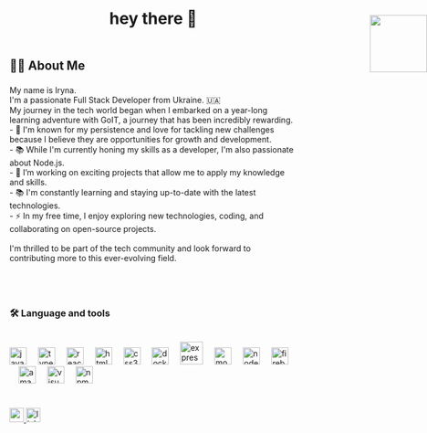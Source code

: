 ###

<h1 align="center">hey there 👋</h1>

###

<div style="max-width: 900px; margin: 0 auto; display: flex; justify-content: space-between;">
<div>
<h2>👩‍💻 About Me</h2>

###

<p align="left">My name is Iryna.<br>I'm a passionate Full Stack Developer from Ukraine. 🇺🇦<br>My journey in the tech world began when I embarked on a year-long learning adventure with GoIT, a journey that has been incredibly rewarding.<br>- 🔭 I'm known for my persistence and love for tackling new challenges because I believe they are opportunities for growth and development.<br>- 📚 While I'm currently honing my skills as a developer, I'm also passionate about Node.js.<br>- 🔭 I’m working on exciting projects that allow me to apply my knowledge and skills.<br>- 📚 I'm constantly learning and staying up-to-date with the latest technologies.<br>- ⚡ In my free time, I enjoy exploring new technologies, coding, and collaborating on open-source projects.<br><br>I'm thrilled to be part of the tech community and look forward to contributing more to this ever-evolving field.</p>

<img align="right" style="position: absolute; top: 100px; right: 0;" height="100" src="https://res.cloudinary.com/devpost/image/fetch/s--KP5oRp25--/c_limit,f_auto,fl_lossy,q_auto:eco,w_900/https://github.com/npentrel/octoclippy/blob/master/gifs/tentacles.gif%3Fraw%3Dtrue"  />
</div>
</div>

###

<!-- <div align="center">
  <img src="https://github-readme-stats.vercel.app/api?username=Iryna-Bigdash&hide_title=false&hide_rank=false&show_icons=true&include_all_commits=true&count_private=true&disable_animations=false&theme=dracula&locale=en&hide_border=false" height="150" alt="stats graph"  />
<img src="https://github-readme-stats.vercel.app/api/top-langs?username=Iryna-Bigdash&locale=en&hide_title=false&layout=compact&card_width=320&langs_count=5&theme=dracula&hide_border=false&exclude=TypeScript" height="150" alt="languages graph"  />
</div> -->
<!-- <div align="center">
  <img src="https://streak-stats.demolab.com?user=Iryna-Bigdash&locale=en&mode=daily&theme=dark&hide_border=false&border_radius=5&order=3" height="180" alt="streak graph"  />
</div> -->

###

</br>

<h3 align="left">🛠 Language and tools</h3>
</br>

<div align="left">
  <img src="https://cdn.jsdelivr.net/gh/devicons/devicon/icons/javascript/javascript-original.svg" height="30" alt="javascript logo"  />
  <img width="12" />
  <img src="https://cdn.jsdelivr.net/gh/devicons/devicon/icons/typescript/typescript-original.svg" height="30" alt="typescript logo"  />
  <img width="12" />
  <img src="https://cdn.jsdelivr.net/gh/devicons/devicon/icons/react/react-original.svg" height="30" alt="react logo"  />
  <img width="12" />
  <img src="https://cdn.jsdelivr.net/gh/devicons/devicon/icons/html5/html5-original.svg" height="30" alt="html5 logo"  />
  <img width="12" />
  <img src="https://cdn.jsdelivr.net/gh/devicons/devicon/icons/css3/css3-original.svg" height="30" alt="css3 logo"  />
  <img width="12" />
  <img src="https://cdn.jsdelivr.net/gh/devicons/devicon/icons/docker/docker-plain-wordmark.svg" height="30" alt="docker logo"  /> 
  <img width="12" /> 
  <img src="https://icongr.am/devicon/express-original-wordmark.svg?size=128&color=ffd22e" height="40" alt="express logo"  /> 
  <img width="12" /> 
  <img src="https://icongr.am/devicon/mongodb-original-wordmark.svg?size=128&color=ffd22e" height="30" alt="mongodb logo"  /> 
  <img width="12" />  
  <img src="https://icongr.am/devicon/nodejs-original.svg?size=128&color=ffd22e" height="30" alt="nodejs logo" /> 
  <img width="12" /> 
  <img src="https://cdn.jsdelivr.net/gh/devicons/devicon/icons/firebase/firebase-plain-wordmark.svg" height="30" alt="firebase logo"  />
  <img width="12" />
  <img src="https://cdn.jsdelivr.net/gh/devicons/devicon/icons/amazonwebservices/amazonwebservices-original.svg" height="30" alt="amazonwebservices logo"  />
  <img width="12" /> 
  <img src="https://icongr.am/devicon/visualstudio-plain.svg?size=128&color=2e9aff" height="30" alt="visualstudio logo" /> 
  <img width="12" />
  <img src=" https://icongr.am/devicon/npm-original-wordmark.svg?size=128&color=2e9aff" height="30" alt="npm logo" /> 
  <img width="12" />
</div>
<br>

###

<div align="left">
<a href="mailto:imbigdash@gmail.com">
  <img src="https://img.shields.io/static/v1?message=Gmail&logo=gmail&label=&color=D14836&logoColor=white&labelColor=&style=for-the-badge" height="25" alt="gmail logo"  />
  </a>
  <a href="https://www.linkedin.com/in/iryna-bigdash/">
  <img src="https://img.shields.io/static/v1?message=LinkedIn&logo=linkedin&label=&color=0077B5&logoColor=white&labelColor=&style=for-the-badge" height="25" alt="linkedin logo"  />
  </a>
</div>

###

<!-- <br clear="both">

<img src="https://raw.githubusercontent.com/Iryna-Bigdash/Iryna-Bigdash/output/snake.svg" alt="Snake animation" /> -->
